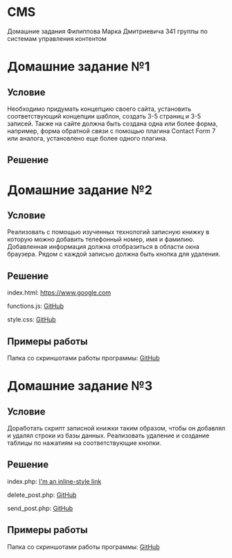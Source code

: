 # CMS
Домашние задания Филиппова Марка Дмитриевича 341 группы по системам управления контентом

# Домашние задание №1
  ## Условие
  Необходимо придумать концепцию своего сайта, установить соответствующий концепции шаблон, создать 3-5 страниц и 3-5 записей. Также на сайте должна быть создана одна или более форма, например, форма обратной связи с помощью плагина Contact Form 7 или аналога, установлено еще более одного плагина.
  ## Решение

# Домашние задание №2
  ## Условие
  Реализовать с помощью изученных технологий записную книжку в которую можно добавить телефонный номер, имя и фамилию. Добавленная информация должна отобразиться в области окна браузера. Рядом с каждой записью должна быть кнопка для удаления.
  ## Решение
   index.html: https://www.google.com
   
   functions.js: [GitHub](http://github.com)
   
   style.css: [GitHub](http://github.com)
  ## Примеры работы
   Папка со скриншотами работы программы: [GitHub](http://github.com)
    
 # Домашние задание №3
  ## Условие
   Доработать скрипт записной книжки таким образом, чтобы он добавлял и удалял строки из базы        данных. Реализовать удаление и создание таблицы по нажатиям на соответствующие кнопки.
  ## Решение
   index.php: [I'm an inline-style link](https://www.google.com)
   
   delete_post.php: [GitHub](http://github.com)
   
   send_post.php: [GitHub](http://github.com)
  ## Примеры работы
   Папка со скриншотами работы программы: [GitHub](http://github.com)
    
